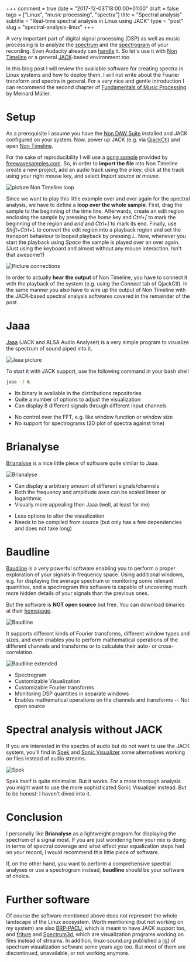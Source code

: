 +++
comment = true
date = "2017-12-03T18:00:00+01:00"
draft = false
tags = ["Linux", "music processing", "spectra"]
title = "Spectral analysis"
subtitle = "Real-time spectral analysis in Linux using JACK"
type = "post"
slug = "spectral-analysis-linux"
+++

A very important part of digital signal processing (DSP) as well as
music processing is to analyze the
[spectrum](https://en.wikipedia.org/wiki/Spectral_density) and the
[spectrogram](https://en.wikipedia.org/wiki/Spectrogram) of your
recording. Even Audacity already can
[handle](http://manual.audacityteam.org/man/plot_spectrum.html) it. So
let's use it with [Non
Timeline](http://non.tuxfamily.org/wiki/Non%20Timeline) or a general
[JACK](http://jackaudio.org/)-based environment too.

In this blog post I will review the available software for creating
spectra in Linux systems and how to deploy them. I will not write
about the Fourier transform and spectra in general. For a very nice
and gentle introduction I can recommend the second
chapter of [Fundamentals of Music
Processing](https://www.springer.com/us/book/9783319219448) by Meinard
Müller. 

# Setup

As a prerequisite I assume you have the [Non DAW
Suite](http://non.tuxfamily.org/) installed and JACK configured on
your system. Now, power up JACK (e.g. via
[QjackCtl](https://qjackctl.sourceforge.io/)) and open [Non
Timeline](http://non.tuxfamily.org/wiki/Non%20Timeline).

For the sake of reproducibility I will use a [gong sample](http://freewavesamples.com/gong) provided by
[freewavesamples.com](http://freewavesamples.com). So, in order to
**import the file** into Non Timeline create a new project, add an audio
track using the *a* key, click at the
track using your right mouse key, and select *Import source at mouse*. 

![picture Non Timeline loop](/images/posts/2017/spectral-analysis/non-timeline-setup.jpeg)

Since we want to play this little example over and over again for the
spectral analysis, we have to define a **loop over the whole
sample**. First, drag the sample to the beginning of the time
line. Afterwards, create an edit region enclosing the sample by
pressing the *home* key and *Ctrl+[* to mark the beginning of the region
and *end* and *Ctrl+]* to mark its end. Finally, use *Shift+Ctrl+L*
to convert the edit region into a playback region and set the
transport behaviour to looped playback by pressing *L*. Now, whenever
you start the playback using *Space* the sample is played over an over
again. (Just using the keyboard and almost without any mouse
interaction. Isn't that awesome?)

![Picture connections](/images/posts/2017/spectral-analysis/connection-setup.png)

In order to actually **hear the output** of Non Timeline, you have to
connect it with the playback of the system (e.g. using the *Connect*
tab of QjackCtl). In the same manner you also have to wire up the
output of Non Timeline with the JACK-based spectral analysis softwares
covered in the remainder of the post.

# Jaaa

[Jaaa](http://kokkinizita.linuxaudio.org/linuxaudio/) (JACK and ALSA
Audio Analyser) is a very simple program to visualize the spectrum of
sound piped into it.

![Jaaa picture](/images/posts/2017/spectral-analysis/jaaa.png)

To start it with JACK support, use the following command in your bash
shell 
```bash
jaaa -J &
```

+ Its binary is available in the distributions repositories 
+ Quite a number of options to adjust the visualization
+ Can display 8 different signals through different input channels
- No control over the FFT, e.g. like window function or window size
- No support for spectrograms (2D plot of spectra against time)

# Brianalyse

[Brianalyse](http://humanleg.org.uk/code/brianalyze/) is a nice little
piece of software quite similar to Jaaa. 

![Brianalyse](/images/posts/2017/spectral-analysis/brianalyse.png)

+ Can display a arbitrary amount of different signals/channels
+ Both the frequency and amplitude axes can be scaled linear or
  logarithmic 
+ Visually more appealing then Jaaa (well, at least for me)
- Less options to alter the visualization
- Needs to be compiled from source (but only has a few dependencies and
  does not take long)
  

# Baudline

[Baudline](http://www.baudline.com/index.html) is a very powerful
software enabling you to perform a proper exploration of your signals
in frequency space. Using additional windows, e.g. for displaying the
average spectrum or monitoring some relevant quantities, and a
spectrogram this software is capable of uncovering much more hidden
details of your signals than the previous ones. 

But the software is **NOT open source** but free. You can download
binaries at their [homepage](http://www.baudline.com/download.html).

![Baudline](/images/posts/2017/spectral-analysis/baudline-basic.jpeg)

It supports different kinds of Fourier transforms,
different window types and sizes, and even enables you to perform
mathematical operations of the different channels and transforms or to
calculate their auto- or cross-correlation.

![Baudline extended](/images/posts/2017/spectral-analysis/baudline-advanced.jpeg)

+ Spectrogram
+ Customizable Visualization
+ Customizable Fourier transforms
+ Monitoring DSP quantities in separate windows
+ Enables mathematical operations on the channels and transforms
-- Not open source

# Spectral analysis without JACK

If you are interested in the spectra of audio but do not want to
use the JACK system, you'll find in [Spek](http://spek.cc/) and [Sonic Visualizer](http://www.sonicvisualiser.org/) some
alternatives working on files instead of audio streams.

![Spek](/images/posts/2017/spectral-analysis/spek.jpeg)

Spek itself is quite minimalist. But it works. For a more thorough
analysis you might want to use the more sophisticated Sonic Visualizer
instead. But to be honest: I haven't dived into it.

# Conclusion

I personally like **Brianalyse** as a lightweight program for
displaying the spectrum of a signal most. If you are just wondering
how your mix is doing in terms of spectral coverage and what effect
your equalization steps had on your record, I would recommend this
little piece of software.

If, on the other hand, you want to perform a comprehensive spectral
analyses or use a spectrogram instead, **baudline** should be your
software of choice.

# Further software

Of course the software mentioned above does not represent the whole
landscape of the Linux ecosystem. Worth mentioning (but not working on
my system) are also
[BRP-PACU](https://sourceforge.net/projects/brp-pacu/), which is meant
to have JACK support too, and [friture](http://friture.org/) and
[Spectrum3d](http://spectrum3d.sourceforge.net/index.html), which are
visualization programs working on files instead of
streams. In addition, linux-sound.org published a
[list](http://linux-sound.org/scopes.html) of spectrum visualization
software some years ago too. But most of them are discontinued,
unavailable, or not working anymore.

